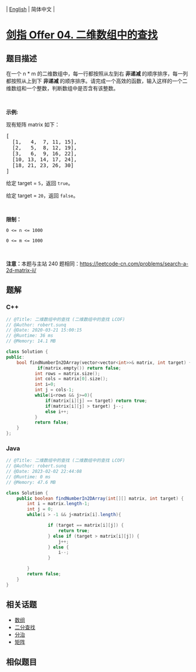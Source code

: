 
| [English](README_EN.md) | 简体中文 |

# [剑指 Offer 04. 二维数组中的查找](https://leetcode.cn//problems/er-wei-shu-zu-zhong-de-cha-zhao-lcof/)

## 题目描述

<p>在一个 n * m 的二维数组中，每一行都按照从左到右&nbsp;<strong>非递减&nbsp;</strong>的顺序排序，每一列都按照从上到下&nbsp;<strong>非递减&nbsp;</strong>的顺序排序。请完成一个高效的函数，输入这样的一个二维数组和一个整数，判断数组中是否含有该整数。</p>

<p>&nbsp;</p>

<p><strong>示例:</strong></p>

<p>现有矩阵 matrix 如下：</p>

<pre>
[
  [1,   4,  7, 11, 15],
  [2,   5,  8, 12, 19],
  [3,   6,  9, 16, 22],
  [10, 13, 14, 17, 24],
  [18, 21, 23, 26, 30]
]
</pre>

<p>给定 target&nbsp;=&nbsp;<code>5</code>，返回&nbsp;<code>true</code>。</p>

<p>给定&nbsp;target&nbsp;=&nbsp;<code>20</code>，返回&nbsp;<code>false</code>。</p>

<p>&nbsp;</p>

<p><strong>限制：</strong></p>

<p><code>0 &lt;= n &lt;= 1000</code></p>

<p><code>0 &lt;= m &lt;= 1000</code></p>

<p>&nbsp;</p>

<p><strong>注意：</strong>本题与主站 240 题相同：<a href="https://leetcode-cn.com/problems/search-a-2d-matrix-ii/">https://leetcode-cn.com/problems/search-a-2d-matrix-ii/</a></p>


## 题解


### C++

```C++
// @Title: 二维数组中的查找 (二维数组中的查找 LCOF)
// @Author: robert.sunq
// @Date: 2020-03-21 15:00:15
// @Runtime: 36 ms
// @Memory: 14.1 MB

class Solution {
public:
    bool findNumberIn2DArray(vector<vector<int>>& matrix, int target) {
            if(matrix.empty()) return false;
           int rows = matrix.size();
           int cols = matrix[0].size();
           int i=0;
           int j = cols-1;
           while(i<rows && j>=0){
               if(matrix[i][j] == target) return true;
               if(matrix[i][j] > target) j--;
               else i++; 
           }
           return false;
    }
};
```



### Java

```Java
// @Title: 二维数组中的查找 (二维数组中的查找 LCOF)
// @Author: robert.sunq
// @Date: 2023-02-02 22:44:08
// @Runtime: 0 ms
// @Memory: 47.6 MB

class Solution {
    public boolean findNumberIn2DArray(int[][] matrix, int target) {
        int i = matrix.length-1;
        int j = 0;
        while(i > -1 && j<matrix[i].length){

                if (target == matrix[i][j]) {
                    return true;
                } else if (target > matrix[i][j]) {
                    j++;
                } else {
                    i--;
                }

        }
        return false;
    }
}
```



## 相关话题

- [数组](https://leetcode.cn//tag/array)
- [二分查找](https://leetcode.cn//tag/binary-search)
- [分治](https://leetcode.cn//tag/divide-and-conquer)
- [矩阵](https://leetcode.cn//tag/matrix)

## 相似题目



